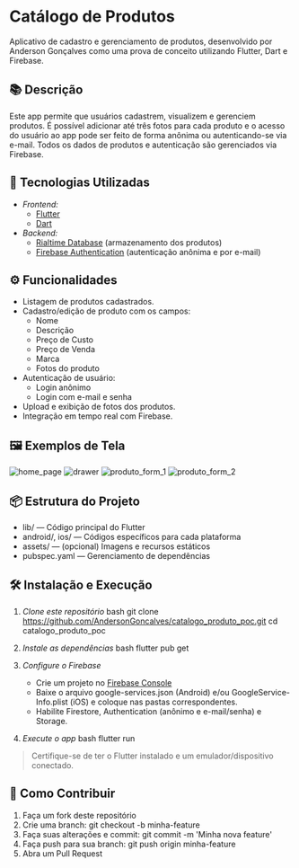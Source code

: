 # Catálogo de Produtos

Aplicativo de cadastro e gerenciamento de produtos, desenvolvido por Anderson Gonçalves como uma prova de conceito utilizando Flutter, Dart e Firebase.

## 📚 Descrição

Este app permite que usuários cadastrem, visualizem e gerenciem produtos. É possível adicionar até três fotos para cada produto e o acesso do usuário ao app pode ser feito de forma anônima ou autenticando-se via e-mail. Todos os dados de produtos e autenticação são gerenciados via Firebase.

## 🚀 Tecnologias Utilizadas

- *Frontend:*  
  - [Flutter](https://flutter.dev/)  
  - [Dart](https://dart.dev/)
- *Backend:*  
  - [Rialtime Database](https://firebase.google.com/products/realtime-database) (armazenamento dos produtos)
  - [Firebase Authentication](https://firebase.google.com/products/auth) (autenticação anônima e por e-mail)  

## ⚙️ Funcionalidades

- Listagem de produtos cadastrados.
- Cadastro/edição de produto com os campos:
  - Nome
  - Descrição
  - Preço de Custo
  - Preço de Venda
  - Marca  
  - Fotos do produto
- Autenticação de usuário:
  - Login anônimo
  - Login com e-mail e senha
- Upload e exibição de fotos dos produtos.
- Integração em tempo real com Firebase.

## 🖼️ Exemplos de Tela
![home_page](https://github.com/user-attachments/assets/0e7247a7-65e4-4a83-9de2-c0ec707cc637)
![drawer](https://github.com/user-attachments/assets/e95c5e26-82ea-4570-9f01-98898be6f226)
![produto_form_1](https://github.com/user-attachments/assets/76f56561-fbeb-4701-9b30-e792b1166270)
![produto_form_2](https://github.com/user-attachments/assets/d357d933-5e67-43e9-a65e-84d9f535939b)

## 📦 Estrutura do Projeto

- lib/ — Código principal do Flutter
- android/, ios/ — Códigos específicos para cada plataforma
- assets/ — (opcional) Imagens e recursos estáticos
- pubspec.yaml — Gerenciamento de dependências

## 🛠️ Instalação e Execução

1. *Clone este repositório*
   bash
   git clone https://github.com/AndersonGoncalves/catalogo_produto_poc.git
   cd catalogo_produto_poc   

2. *Instale as dependências*
   bash
   flutter pub get   

3. *Configure o Firebase*
   - Crie um projeto no [Firebase Console](https://console.firebase.google.com/)
   - Baixe o arquivo google-services.json (Android) e/ou GoogleService-Info.plist (iOS) e coloque nas pastas correspondentes.
   - Habilite Firestore, Authentication (anônimo e e-mail/senha) e Storage.

4. *Execute o app*
   bash
   flutter run   

> Certifique-se de ter o Flutter instalado e um emulador/dispositivo conectado.

## 🤝 Como Contribuir

1. Faça um fork deste repositório
2. Crie uma branch: git checkout -b minha-feature
3. Faça suas alterações e commit: git commit -m 'Minha nova feature'
4. Faça push para sua branch: git push origin minha-feature
5. Abra um Pull Request

